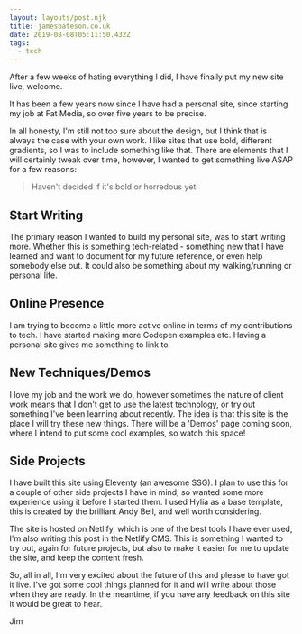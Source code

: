 ```yaml
---
layout: layouts/post.njk
title: jamesbateson.co.uk
date: 2019-08-08T05:11:50.432Z
tags:
  - tech
---
```

After a few weeks of hating everything I did, I have finally put my new site live, welcome.

It has been a few years now since I have had a personal site, since starting my job at Fat Media, so over five years to be precise.

In all honesty, I'm still not too sure about the design, but I think that is always the case with your own work. I like sites that use bold, different gradients, so I was to include something like that. There are elements that I will certainly tweak over time, however, I wanted to get something live ASAP for a few reasons:

> Haven't decided if it's bold or horredous yet!

## Start Writing

The primary reason I wanted to build my personal site, was to start writing more. Whether this is something tech-related - something new that I have learned and want to document for my future reference, or even help somebody else out. It could also be something about my walking/running or personal life.

## Online Presence 

I am trying to become a little more active online in terms of my contributions to tech. I have started making more Codepen examples etc. Having a personal site gives me something to link to.

## New Techniques/Demos

I love my job and the work we do, however sometimes the nature of client work means that I don't get to use the latest technology, or try out something I've been learning about recently. The idea is that this site is the place I will try these new things. There will be a 'Demos' page coming soon, where I intend to put some cool examples, so watch this space!

## Side Projects

I have built this site using Eleventy (an awesome SSG). I plan to use this for a couple of other side projects I have in mind, so wanted some more experience using it before I started them. I used Hylia as a base template, this is created by the brilliant Andy Bell, and well worth considering.

The site is hosted on Netlify, which is one of the best tools I have ever used, I'm also writing this post in the Netlify CMS. This is something I wanted to try out, again for future projects, but also to make it easier for me to update the site, and keep the content fresh.

So, all in all, I'm very excited about the future of this and please to have got it live. I've got some cool things planned for it and will write about those when they are ready. In the meantime, if you have any feedback on this site it would be great to hear.

Jim
